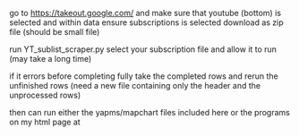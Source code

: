 go to https://takeout.google.com/
and make sure that youtube (bottom) is selected and within data ensure subscriptions is selected 
download as zip file (should be small file)

run YT_sublist_scraper.py
select your subscription file and allow it to run (may take a long time)

if it errors before completing fully
take the completed rows and rerun the unfinished rows (need a new file containing only the header and the unprocessed rows)

then can run either the yapms/mapchart files included here or the programs on my html page at 
